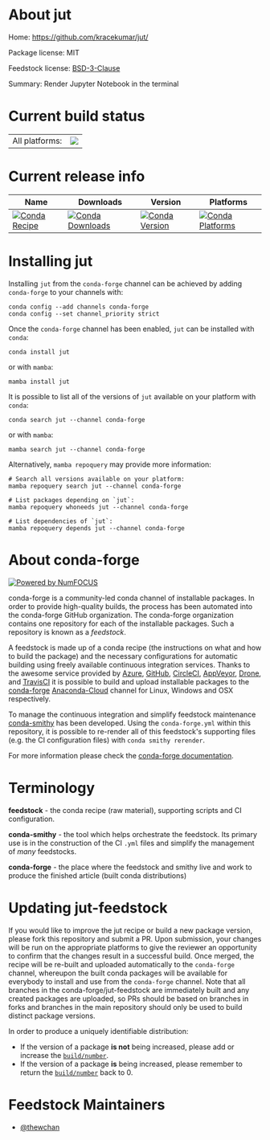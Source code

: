 About jut
=========

Home: https://github.com/kracekumar/jut/

Package license: MIT

Feedstock license: [BSD-3-Clause](https://github.com/conda-forge/jut-feedstock/blob/main/LICENSE.txt)

Summary: Render Jupyter Notebook in the terminal

Current build status
====================


<table><tr><td>All platforms:</td>
    <td>
      <a href="https://dev.azure.com/conda-forge/feedstock-builds/_build/latest?definitionId=16787&branchName=main">
        <img src="https://dev.azure.com/conda-forge/feedstock-builds/_apis/build/status/jut-feedstock?branchName=main">
      </a>
    </td>
  </tr>
</table>

Current release info
====================

| Name | Downloads | Version | Platforms |
| --- | --- | --- | --- |
| [![Conda Recipe](https://img.shields.io/badge/recipe-jut-green.svg)](https://anaconda.org/conda-forge/jut) | [![Conda Downloads](https://img.shields.io/conda/dn/conda-forge/jut.svg)](https://anaconda.org/conda-forge/jut) | [![Conda Version](https://img.shields.io/conda/vn/conda-forge/jut.svg)](https://anaconda.org/conda-forge/jut) | [![Conda Platforms](https://img.shields.io/conda/pn/conda-forge/jut.svg)](https://anaconda.org/conda-forge/jut) |

Installing jut
==============

Installing `jut` from the `conda-forge` channel can be achieved by adding `conda-forge` to your channels with:

```
conda config --add channels conda-forge
conda config --set channel_priority strict
```

Once the `conda-forge` channel has been enabled, `jut` can be installed with `conda`:

```
conda install jut
```

or with `mamba`:

```
mamba install jut
```

It is possible to list all of the versions of `jut` available on your platform with `conda`:

```
conda search jut --channel conda-forge
```

or with `mamba`:

```
mamba search jut --channel conda-forge
```

Alternatively, `mamba repoquery` may provide more information:

```
# Search all versions available on your platform:
mamba repoquery search jut --channel conda-forge

# List packages depending on `jut`:
mamba repoquery whoneeds jut --channel conda-forge

# List dependencies of `jut`:
mamba repoquery depends jut --channel conda-forge
```


About conda-forge
=================

[![Powered by
NumFOCUS](https://img.shields.io/badge/powered%20by-NumFOCUS-orange.svg?style=flat&colorA=E1523D&colorB=007D8A)](https://numfocus.org)

conda-forge is a community-led conda channel of installable packages.
In order to provide high-quality builds, the process has been automated into the
conda-forge GitHub organization. The conda-forge organization contains one repository
for each of the installable packages. Such a repository is known as a *feedstock*.

A feedstock is made up of a conda recipe (the instructions on what and how to build
the package) and the necessary configurations for automatic building using freely
available continuous integration services. Thanks to the awesome service provided by
[Azure](https://azure.microsoft.com/en-us/services/devops/), [GitHub](https://github.com/),
[CircleCI](https://circleci.com/), [AppVeyor](https://www.appveyor.com/),
[Drone](https://cloud.drone.io/welcome), and [TravisCI](https://travis-ci.com/)
it is possible to build and upload installable packages to the
[conda-forge](https://anaconda.org/conda-forge) [Anaconda-Cloud](https://anaconda.org/)
channel for Linux, Windows and OSX respectively.

To manage the continuous integration and simplify feedstock maintenance
[conda-smithy](https://github.com/conda-forge/conda-smithy) has been developed.
Using the ``conda-forge.yml`` within this repository, it is possible to re-render all of
this feedstock's supporting files (e.g. the CI configuration files) with ``conda smithy rerender``.

For more information please check the [conda-forge documentation](https://conda-forge.org/docs/).

Terminology
===========

**feedstock** - the conda recipe (raw material), supporting scripts and CI configuration.

**conda-smithy** - the tool which helps orchestrate the feedstock.
                   Its primary use is in the construction of the CI ``.yml`` files
                   and simplify the management of *many* feedstocks.

**conda-forge** - the place where the feedstock and smithy live and work to
                  produce the finished article (built conda distributions)


Updating jut-feedstock
======================

If you would like to improve the jut recipe or build a new
package version, please fork this repository and submit a PR. Upon submission,
your changes will be run on the appropriate platforms to give the reviewer an
opportunity to confirm that the changes result in a successful build. Once
merged, the recipe will be re-built and uploaded automatically to the
`conda-forge` channel, whereupon the built conda packages will be available for
everybody to install and use from the `conda-forge` channel.
Note that all branches in the conda-forge/jut-feedstock are
immediately built and any created packages are uploaded, so PRs should be based
on branches in forks and branches in the main repository should only be used to
build distinct package versions.

In order to produce a uniquely identifiable distribution:
 * If the version of a package **is not** being increased, please add or increase
   the [``build/number``](https://docs.conda.io/projects/conda-build/en/latest/resources/define-metadata.html#build-number-and-string).
 * If the version of a package **is** being increased, please remember to return
   the [``build/number``](https://docs.conda.io/projects/conda-build/en/latest/resources/define-metadata.html#build-number-and-string)
   back to 0.

Feedstock Maintainers
=====================

* [@thewchan](https://github.com/thewchan/)

